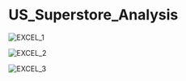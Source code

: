 # US_Superstore_Analysis
![EXCEL_1](https://github.com/Sans9211/US_Superstore_Analysis/assets/104644783/bb5d4605-ba16-4155-bd1f-46aba855d01d)

![EXCEL_2](https://github.com/Sans9211/US_Superstore_Analysis/assets/104644783/06a4f1c2-5374-439f-ba16-66a2af367de9)


![EXCEL_3](https://github.com/Sans9211/US_Superstore_Analysis/assets/104644783/66bc11a5-731a-48b9-ae75-01aa8dfcb7fa)
